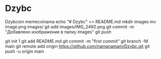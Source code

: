 # Dzybc
Dzybcoin memecoinama
echo "# Dzybc" >> README.md
mkdir images
mv image.png images/
git add images/IMG_2492.png
git commit -m "Добавлено изображение в папку images"
git push

git init 1
git add README.md
git commit -m "first commit"
git branch -M main
git remote add origin https://github.com/namanamam/Dzybc.git
git push -u origin main

